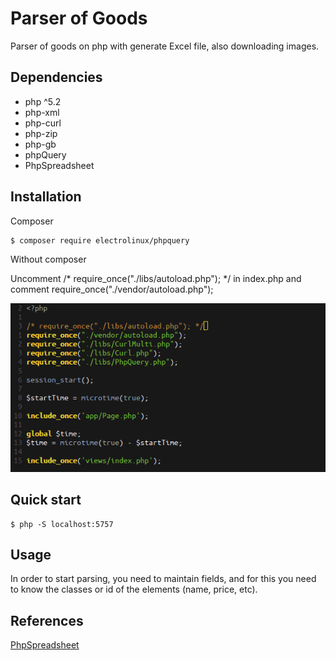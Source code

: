 # Parser of Goods

Parser of goods on php with generate Excel file, also downloading images.

## Dependencies

- php ^5.2
- php-xml
- php-curl
- php-zip
- php-gb
- phpQuery
- PhpSpreadsheet

## Installation

Composer

```
$ composer require electrolinux/phpquery

```
Without composer

Uncomment /* require_once("./libs/autoload.php"); */ in index.php and comment require_once("./vendor/autoload.php");

![screenshot](./assets/wocomposer.png)

## Quick start

```
$ php -S localhost:5757

```

## Usage

In order to start parsing, you need to maintain fields, and for this you need to know the classes or id of the elements (name, price, etc).

## References

[PhpSpreadsheet](https://github.com/PHPOffice/PhpSpreadsheet)
